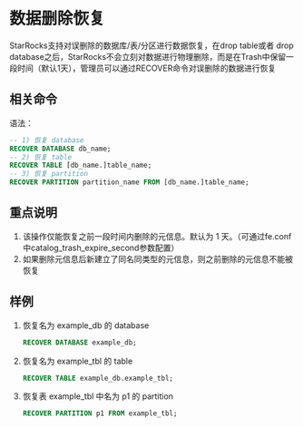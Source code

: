 # 数据删除恢复

StarRocks支持对误删除的数据库/表/分区进行数据恢复，在drop table或者 drop database之后，StarRocks不会立刻对数据进行物理删除，而是在Trash中保留一段时间（默认1天），管理员可以通过RECOVER命令对误删除的数据进行恢复

## 相关命令

语法：

~~~sql
-- 1) 恢复 database
RECOVER DATABASE db_name;
-- 2) 恢复 table
RECOVER TABLE [db_name.]table_name;
-- 3) 恢复 partition
RECOVER PARTITION partition_name FROM [db_name.]table_name;
~~~

## 重点说明

1. 该操作仅能恢复之前一段时间内删除的元信息。默认为 1 天。（可通过fe.conf中catalog_trash_expire_second参数配置）
2. 如果删除元信息后新建立了同名同类型的元信息，则之前删除的元信息不能被恢复

## 样例

1. 恢复名为 example_db 的 database

    ~~~sql
    RECOVER DATABASE example_db;
    ~~~

2. 恢复名为 example_tbl 的 table

    ~~~sql
    RECOVER TABLE example_db.example_tbl;
    ~~~

3. 恢复表 example_tbl 中名为 p1 的 partition

    ~~~sql
    RECOVER PARTITION p1 FROM example_tbl;
    ~~~
